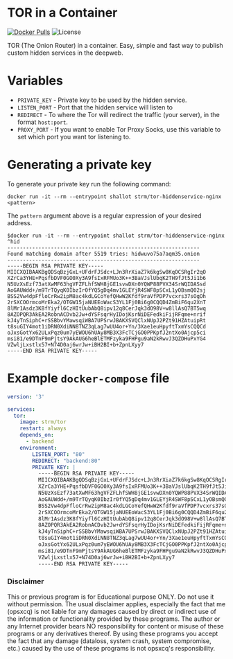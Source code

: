 # TOR in a Container
[![Docker
Pulls](https://img.shields.io/docker/pulls/strm/tor.svg?style=plastic)](https://hub.docker.com/r/strm/tor/)
![License](https://img.shields.io/badge/License-GPL-blue.svg?style=plastic)

TOR (The Onion Router) in a container. Easy, simple and fast way to publish
custom hidden services in the deepweb.

# Variables

- `PRIVATE_KEY` - Private key to be used by the hidden service.
- `LISTEN_PORT` - Port that the hidden service will listen to
- `REDIRECT` - To where the Tor will redirect the traffic (your server), in the
  format `host:port`.
- `PROXY_PORT` - If you want to enable Tor Proxy Socks, use this variable to set
  which port you want tor listening to.

# Generating a private key

To generate your private key run the following command:

```
docker run -it --rm --entrypoint shallot strm/tor-hiddenservice-nginx <pattern>
```

The `pattern` argument above is a regular expression of your desired address.

``` shellsession
$docker run -it --rm --entrypoint shallot strm/tor-hiddenservice-nginx ^hid
--------------------------------------------------------------
Found matching domain after 5519 tries: hidwuvo75a7aqm35.onion
--------------------------------------------------------------
-----BEGIN RSA PRIVATE KEY-----
MIICXQIBAAKBgQDSqBzjGxL+UFdrFJSdc+LJn3RrXiaZ7k6kgSw8KqOCSRgIr2qO
XZrCa3YHE+PqsfbDVF0GO0Xy3A9fsIxRFMUo3K++3BaVJslUbqK2TH9fJt5Ji1b6
N5UzXsEzf73atXwMF63hgVFZFLhfSWH8jGE1svwDXn0YQWP88PVX34SrWQIDASsd
AoGAUWdd+/m9TrTQyqK0IbzIr0fYQ5gDq4mv1GLEYjR4SWF8pSCxL1yOBsmQ02sj
BSS2Vw4dpFfloCrRw2ipM8ac4kdLGCoYefQHwW2Kfdf9raVfPDP7vcxrs37sOgOh
2rSXCOOrmcoMrEka2/OTGW15jaNUEEoWacS3YL1Fj0Bi6g0CQQD4ZmBiF6qu2XnT
8lMr1Asdz3K8fYiyfl6CzHItUubAbQ8ipv12q8CerJqk3dO98V+w8llAsQ7BT5wq
8AZOPQR3AkEA2RobnACDvb2Jw+dYSFsqrHyIDojKsrNiDEFedkiFijRFqme+nrif
kJ4yTnSiphC+rSSBbvYMawsqiWBA7UPSrwJBAKXSVQClxNUpJ2PZt91HZAtuipRt
t8suGIY4mot1iDRN0XdiNN8TNZ3qLag7wUU4or+Yn/3Xae1euHpyftTxmYsCQQCd
oJxsGotYx62ULxPqz0um7yEWOU6hUAy8MB3X3FcTCjGO0PPKpfJ2ntXo0Ajcp5ci
msi81/e9DTnF9mPjtsY9AkAUG6heBlETMFzyka9FHPgu9aN2kRwvJ3QZDHuPxYG4
VZwljLxstlx57+N74D0aj6wrJw+iBH2BI+b+ZpnLXyy7
-----END RSA PRIVATE KEY-----
```

# Example `docker-compose` file

```yml
version: '3'

services:
  tor:
    image: strm/tor
    restart: always
    depends_on:
      - backend
    environment:
        LISTEN_PORT: "80"
        REDIRECT: "backend:80"
        PRIVATE_KEY: |
          -----BEGIN RSA PRIVATE KEY-----
          MIICXQIBAAKBgQDSqBzjGxL+UFdrFJSdc+LJn3RrXiaZ7k6kgSw8KqOCSRgIr2qO
          XZrCa3YHE+PqsfbDVF0GO0Xy3A9fsIxRFMUo3K++3BaVJslUbqK2TH9fJt5Ji1b6
          N5UzXsEzf73atXwMF63hgVFZFLhfSWH8jGE1svwDXn0YQWP88PVX34SrWQIDASsd
          AoGAUWdd+/m9TrTQyqK0IbzIr0fYQ5gDq4mv1GLEYjR4SWF8pSCxL1yOBsmQ02sj
          BSS2Vw4dpFfloCrRw2ipM8ac4kdLGCoYefQHwW2Kfdf9raVfPDP7vcxrs37sOgOh
          2rSXCOOrmcoMrEka2/OTGW15jaNUEEoWacS3YL1Fj0Bi6g0CQQD4ZmBiF6qu2XnT
          8lMr1Asdz3K8fYiyfl6CzHItUubAbQ8ipv12q8CerJqk3dO98V+w8llAsQ7BT5wq
          8AZOPQR3AkEA2RobnACDvb2Jw+dYSFsqrHyIDojKsrNiDEFedkiFijRFqme+nrif
          kJ4yTnSiphC+rSSBbvYMawsqiWBA7UPSrwJBAKXSVQClxNUpJ2PZt91HZAtuipRt
          t8suGIY4mot1iDRN0XdiNN8TNZ3qLag7wUU4or+Yn/3Xae1euHpyftTxmYsCQQCd
          oJxsGotYx62ULxPqz0um7yEWOU6hUAy8MB3X3FcTCjGO0PPKpfJ2ntXo0Ajcp5ci
          msi81/e9DTnF9mPjtsY9AkAUG6heBlETMFzyka9FHPgu9aN2kRwvJ3QZDHuPxYG4
          VZwljLxstlx57+N74D0aj6wrJw+iBH2BI+b+ZpnLXyy7
          -----END RSA PRIVATE KEY-----
```

### Disclaimer

This or previous program is for Educational purpose ONLY. Do not use it without
permission. The usual disclaimer applies, especially the fact that me (opsxcq)
is not liable for any damages caused by direct or indirect use of the
information or functionality provided by these programs. The author or any
Internet provider bears NO responsibility for content or misuse of these
programs or any derivatives thereof. By using these programs you accept the fact
that any damage (dataloss, system crash, system compromise, etc.) caused by the
use of these programs is not opsxcq's responsibility.
